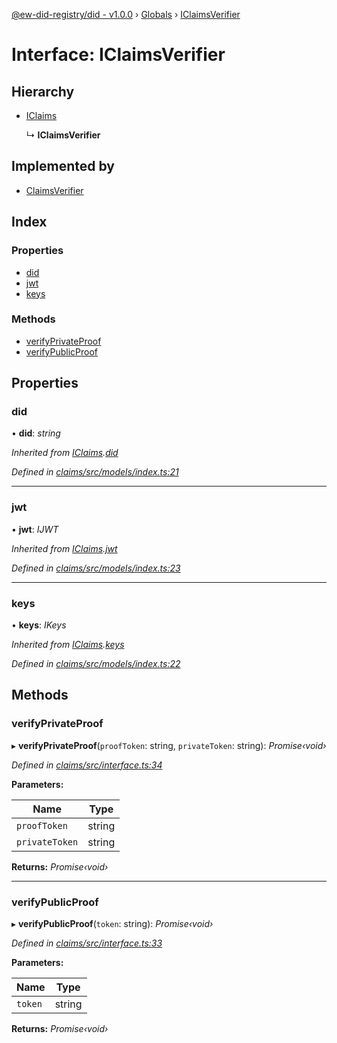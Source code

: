 [@ew-did-registry/did - v1.0.0](../README.md) › [Globals](../globals.md) › [IClaimsVerifier](iclaimsverifier.md)

# Interface: IClaimsVerifier

## Hierarchy

* [IClaims](iclaims.md)

  ↳ **IClaimsVerifier**

## Implemented by

* [ClaimsVerifier](../classes/claimsverifier.md)

## Index

### Properties

* [did](iclaimsverifier.md#did)
* [jwt](iclaimsverifier.md#jwt)
* [keys](iclaimsverifier.md#keys)

### Methods

* [verifyPrivateProof](iclaimsverifier.md#verifyprivateproof)
* [verifyPublicProof](iclaimsverifier.md#verifypublicproof)

## Properties

###  did

• **did**: *string*

*Inherited from [IClaims](iclaims.md).[did](iclaims.md#did)*

*Defined in [claims/src/models/index.ts:21](https://github.com/energywebfoundation/ew-did-registry/blob/1ed60e5/packages/claims/src/models/index.ts#L21)*

___

###  jwt

• **jwt**: *IJWT*

*Inherited from [IClaims](iclaims.md).[jwt](iclaims.md#jwt)*

*Defined in [claims/src/models/index.ts:23](https://github.com/energywebfoundation/ew-did-registry/blob/1ed60e5/packages/claims/src/models/index.ts#L23)*

___

###  keys

• **keys**: *IKeys*

*Inherited from [IClaims](iclaims.md).[keys](iclaims.md#keys)*

*Defined in [claims/src/models/index.ts:22](https://github.com/energywebfoundation/ew-did-registry/blob/1ed60e5/packages/claims/src/models/index.ts#L22)*

## Methods

###  verifyPrivateProof

▸ **verifyPrivateProof**(`proofToken`: string, `privateToken`: string): *Promise‹void›*

*Defined in [claims/src/interface.ts:34](https://github.com/energywebfoundation/ew-did-registry/blob/1ed60e5/packages/claims/src/interface.ts#L34)*

**Parameters:**

Name | Type |
------ | ------ |
`proofToken` | string |
`privateToken` | string |

**Returns:** *Promise‹void›*

___

###  verifyPublicProof

▸ **verifyPublicProof**(`token`: string): *Promise‹void›*

*Defined in [claims/src/interface.ts:33](https://github.com/energywebfoundation/ew-did-registry/blob/1ed60e5/packages/claims/src/interface.ts#L33)*

**Parameters:**

Name | Type |
------ | ------ |
`token` | string |

**Returns:** *Promise‹void›*
